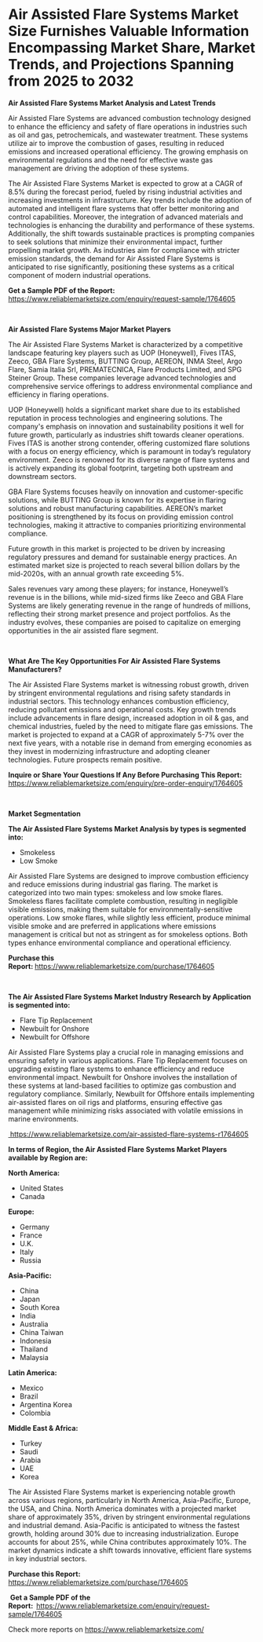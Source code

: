 <p><h1>Air Assisted Flare Systems Market Size Furnishes Valuable Information Encompassing Market Share, Market Trends, and Projections Spanning from 2025 to 2032</h1></p><p><strong>Air Assisted Flare Systems Market Analysis and Latest Trends</strong></p>
<p><p>Air Assisted Flare Systems are advanced combustion technology designed to enhance the efficiency and safety of flare operations in industries such as oil and gas, petrochemicals, and wastewater treatment. These systems utilize air to improve the combustion of gases, resulting in reduced emissions and increased operational efficiency. The growing emphasis on environmental regulations and the need for effective waste gas management are driving the adoption of these systems.</p><p>The Air Assisted Flare Systems Market is expected to grow at a CAGR of 8.5% during the forecast period, fueled by rising industrial activities and increasing investments in infrastructure. Key trends include the adoption of automated and intelligent flare systems that offer better monitoring and control capabilities. Moreover, the integration of advanced materials and technologies is enhancing the durability and performance of these systems. Additionally, the shift towards sustainable practices is prompting companies to seek solutions that minimize their environmental impact, further propelling market growth. As industries aim for compliance with stricter emission standards, the demand for Air Assisted Flare Systems is anticipated to rise significantly, positioning these systems as a critical component of modern industrial operations.</p></p>
<p><strong>Get a Sample PDF of the Report:&nbsp;</strong> <a href="https://www.reliablemarketsize.com/enquiry/request-sample/1764605?utm_campaign=2458&utm_medium=2&utm_source=Github&utm_content=ia&utm_term=27022025&utm_id=air-assisted-flare-systems">https://www.reliablemarketsize.com/enquiry/request-sample/1764605</a></p>
<p>&nbsp;</p>
<p><strong>Air Assisted Flare Systems Major Market Players</strong></p>
<p><p>The Air Assisted Flare Systems Market is characterized by a competitive landscape featuring key players such as UOP (Honeywell), Fives ITAS, Zeeco, GBA Flare Systems, BUTTING Group, AEREON, INMA Steel, Argo Flare, Samia Italia Srl, PREMATECNICA, Flare Products Limited, and SPG Steiner Group. These companies leverage advanced technologies and comprehensive service offerings to address environmental compliance and efficiency in flaring operations.</p><p>UOP (Honeywell) holds a significant market share due to its established reputation in process technologies and engineering solutions. The company's emphasis on innovation and sustainability positions it well for future growth, particularly as industries shift towards cleaner operations. Fives ITAS is another strong contender, offering customized flare solutions with a focus on energy efficiency, which is paramount in today’s regulatory environment. Zeeco is renowned for its diverse range of flare systems and is actively expanding its global footprint, targeting both upstream and downstream sectors.</p><p>GBA Flare Systems focuses heavily on innovation and customer-specific solutions, while BUTTING Group is known for its expertise in flaring solutions and robust manufacturing capabilities. AEREON’s market positioning is strengthened by its focus on providing emission control technologies, making it attractive to companies prioritizing environmental compliance.</p><p>Future growth in this market is projected to be driven by increasing regulatory pressures and demand for sustainable energy practices. An estimated market size is projected to reach several billion dollars by the mid-2020s, with an annual growth rate exceeding 5%.</p><p>Sales revenues vary among these players; for instance, Honeywell’s revenue is in the billions, while mid-sized firms like Zeeco and GBA Flare Systems are likely generating revenue in the range of hundreds of millions, reflecting their strong market presence and project portfolios. As the industry evolves, these companies are poised to capitalize on emerging opportunities in the air assisted flare segment.</p></p>
<p>&nbsp;</p>
<p><strong>What Are The Key Opportunities For Air Assisted Flare Systems Manufacturers?</strong></p>
<p><p>The Air Assisted Flare Systems market is witnessing robust growth, driven by stringent environmental regulations and rising safety standards in industrial sectors. This technology enhances combustion efficiency, reducing pollutant emissions and operational costs. Key growth trends include advancements in flare design, increased adoption in oil & gas, and chemical industries, fueled by the need to mitigate flare gas emissions. The market is projected to expand at a CAGR of approximately 5-7% over the next five years, with a notable rise in demand from emerging economies as they invest in modernizing infrastructure and adopting cleaner technologies. Future prospects remain positive.</p></p>
<p><strong>Inquire or Share Your Questions If Any Before Purchasing This Report:</strong> <a href="https://www.reliablemarketsize.com/enquiry/pre-order-enquiry/1764605?utm_campaign=2458&utm_medium=2&utm_source=Github&utm_content=ia&utm_term=27022025&utm_id=air-assisted-flare-systems">https://www.reliablemarketsize.com/enquiry/pre-order-enquiry/1764605</a></p>
<p>&nbsp;</p>
<p><strong>Market Segmentation</strong></p>
<p><strong>The Air Assisted Flare Systems Market Analysis by types is segmented into:</strong></p>
<p><ul><li>Smokeless</li><li>Low Smoke</li></ul></p>
<p><p>Air Assisted Flare Systems are designed to improve combustion efficiency and reduce emissions during industrial gas flaring. The market is categorized into two main types: smokeless and low smoke flares. Smokeless flares facilitate complete combustion, resulting in negligible visible emissions, making them suitable for environmentally-sensitive operations. Low smoke flares, while slightly less efficient, produce minimal visible smoke and are preferred in applications where emissions management is critical but not as stringent as for smokeless options. Both types enhance environmental compliance and operational efficiency.</p></p>
<p><strong>Purchase this Report:&nbsp;</strong><a href="https://www.reliablemarketsize.com/purchase/1764605?utm_campaign=2458&utm_medium=2&utm_source=Github&utm_content=ia&utm_term=27022025&utm_id=air-assisted-flare-systems">https://www.reliablemarketsize.com/purchase/1764605</a></p>
<p>&nbsp;</p>
<p><strong>The Air Assisted Flare Systems Market Industry Research by Application is segmented into:</strong></p>
<p><ul><li>Flare Tip Replacement</li><li>Newbuilt for Onshore</li><li>Newbuilt for Offshore</li></ul></p>
<p><p>Air Assisted Flare Systems play a crucial role in managing emissions and ensuring safety in various applications. Flare Tip Replacement focuses on upgrading existing flare systems to enhance efficiency and reduce environmental impact. Newbuilt for Onshore involves the installation of these systems at land-based facilities to optimize gas combustion and regulatory compliance. Similarly, Newbuilt for Offshore entails implementing air-assisted flares on oil rigs and platforms, ensuring effective gas management while minimizing risks associated with volatile emissions in marine environments.</p></p>
<p><a href="https://www.reliablemarketsize.com/air-assisted-flare-systems-r1764605?utm_campaign=2458&utm_medium=2&utm_source=Github&utm_content=ia&utm_term=27022025&utm_id=air-assisted-flare-systems">&nbsp;https://www.reliablemarketsize.com/air-assisted-flare-systems-r1764605</a></p>
<p><strong>In terms of Region, the Air Assisted Flare Systems Market Players available by Region are:</strong></p>
<p>
    <p> <strong> North America: </strong>
        <ul>
            <li>United States</li>
            <li>Canada</li>
        </ul>
        </p> 
    <p> <strong> Europe: </strong>
        <ul>
            <li>Germany</li>
            <li>France</li>
            <li>U.K.</li>
            <li>Italy</li>
            <li>Russia</li>
        </ul>
        </p> 
    <p> <strong> Asia-Pacific: </strong>
        <ul>
            <li>China</li>
            <li>Japan</li>
            <li>South Korea</li>
            <li>India</li>
            <li>Australia</li>
            <li>China Taiwan</li>
            <li>Indonesia</li>
            <li>Thailand</li>
            <li>Malaysia</li>
        </ul>
        </p> 
    <p> <strong> Latin America: </strong>
        <ul>
            <li>Mexico</li>
            <li>Brazil</li>
            <li>Argentina Korea</li>
            <li>Colombia</li>
        </ul>
        </p> 
    <p> <strong> Middle East & Africa: </strong>
        <ul>
            <li>Turkey</li>
            <li>Saudi</li>
            <li>Arabia</li>
            <li>UAE</li>
            <li>Korea</li>
        </ul>
    </p>
    </p>
<p><p>The Air Assisted Flare Systems market is experiencing notable growth across various regions, particularly in North America, Asia-Pacific, Europe, the USA, and China. North America dominates with a projected market share of approximately 35%, driven by stringent environmental regulations and industrial demand. Asia-Pacific is anticipated to witness the fastest growth, holding around 30% due to increasing industrialization. Europe accounts for about 25%, while China contributes approximately 10%. The market dynamics indicate a shift towards innovative, efficient flare systems in key industrial sectors.</p></p>
<p><strong>Purchase this Report: </strong><a href="https://www.reliablemarketsize.com/purchase/1764605?utm_campaign=2458&utm_medium=2&utm_source=Github&utm_content=ia&utm_term=27022025&utm_id=air-assisted-flare-systems">https://www.reliablemarketsize.com/purchase/1764605</a></p>
<p>&nbsp;<strong>Get a Sample PDF of the Report:&nbsp;&nbsp;</strong><a href="https://www.reliablemarketsize.com/enquiry/request-sample/1764605?utm_campaign=2458&utm_medium=2&utm_source=Github&utm_content=ia&utm_term=27022025&utm_id=air-assisted-flare-systems">https://www.reliablemarketsize.com/enquiry/request-sample/1764605</a></p>
<p><strong></strong></p>
<p>Check more reports on <a href="https://www.reliablemarketsize.com/?utm_campaign=2458&utm_medium=2&utm_source=Github&utm_content=ia&utm_term=27022025&utm_id=air-assisted-flare-systems">https://www.reliablemarketsize.com/</a></p>